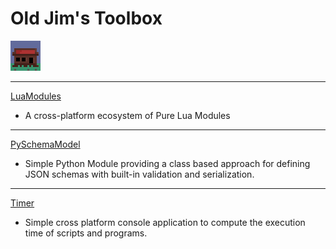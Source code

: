 # Old Jim's Toolbox

[![](images/general_store48.png)](index.html)

---

[LuaModules](https://github.com/intxparts/LuaModules)

- A cross-platform ecosystem of Pure Lua Modules

---

[PySchemaModel](https://github.com/intxparts/PySchemaModel)

- Simple Python Module providing a class based approach for defining JSON schemas with built-in validation and serialization.

---

[Timer](https://github.com/intxparts/timer)

- Simple cross platform console application to compute the execution time of scripts and programs.

